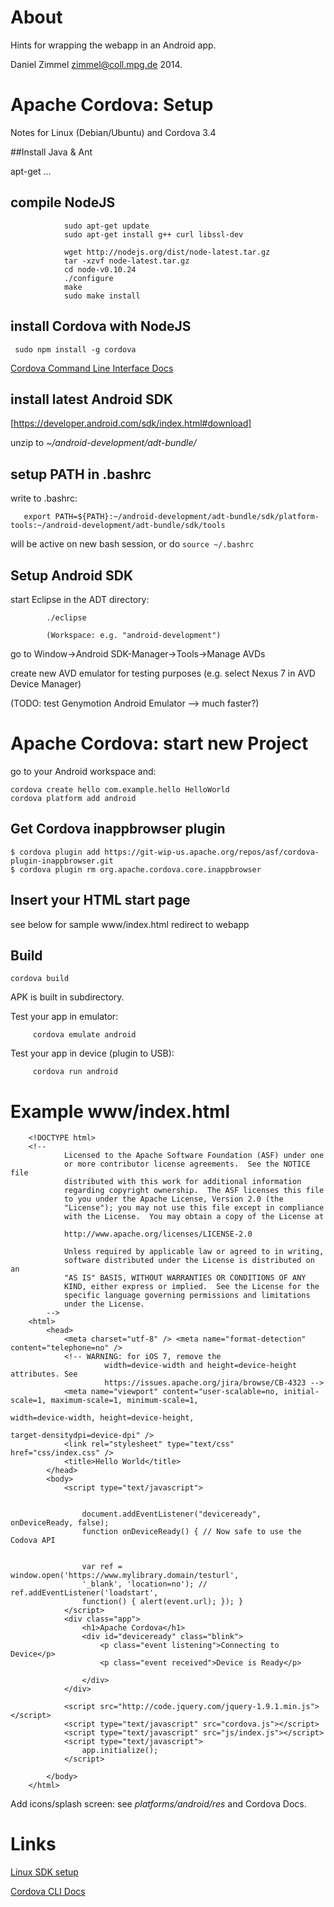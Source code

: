 # About

Hints for wrapping the webapp in an Android app.

Daniel Zimmel <zimmel@coll.mpg.de> 2014.

# Apache Cordova: Setup

Notes for Linux (Debian/Ubuntu) and Cordova 3.4

##Install Java & Ant

apt-get ...

## compile NodeJS

				sudo apt-get update
				sudo apt-get install g++ curl libssl-dev

				wget http://nodejs.org/dist/node-latest.tar.gz
 				tar -xzvf node-latest.tar.gz
 				cd node-v0.10.24
				./configure
 				make
 				sudo make install

## install Cordova with NodeJS

	 sudo npm install -g cordova

[Cordova Command Line Interface Docs](http://cordova.apache.org/docs/en/3.4.0/guide_cli_index.md.html#The%20Command-Line%20Interface)

## install latest Android SDK

[https://developer.android.com/sdk/index.html#download]

unzip to *~/android-development/adt-bundle/*

## setup PATH in .bashrc

write to .bashrc:
	 
	   export PATH=${PATH}:~/android-development/adt-bundle/sdk/platform-tools:~/android-development/adt-bundle/sdk/tools


will be active on new bash session, or do ``source ~/.bashrc``

## Setup Android SDK

start Eclipse in the ADT directory:

			./eclipse

			(Workspace: e.g. "android-development")

go to Window->Android SDK-Manager->Tools->Manage AVDs

create new AVD emulator for testing purposes (e.g. select Nexus 7 in AVD Device Manager)

(TODO: test Genymotion Android Emulator --> much faster?)

# Apache Cordova: start new Project

go to your Android workspace and:

	cordova create hello com.example.hello HelloWorld	
	cordova platform add android

## Get Cordova inappbrowser plugin
	
	$ cordova plugin add https://git-wip-us.apache.org/repos/asf/cordova-plugin-inappbrowser.git
	$ cordova plugin rm org.apache.cordova.core.inappbrowser

## Insert your HTML start page

see below for sample www/index.html redirect to webapp

## Build 

	cordova build 

APK is built in subdirectory.

Test your app in emulator:

		 cordova emulate android

Test your app in device (plugin to USB):

		 cordova run android

# Example www/index.html


		<!DOCTYPE html>
		<!--
				Licensed to the Apache Software Foundation (ASF) under one
				or more contributor license agreements.  See the NOTICE file
				distributed with this work for additional information
				regarding copyright ownership.  The ASF licenses this file
				to you under the Apache License, Version 2.0 (the
				"License"); you may not use this file except in compliance
				with the License.  You may obtain a copy of the License at
				
				http://www.apache.org/licenses/LICENSE-2.0
				
				Unless required by applicable law or agreed to in writing,
				software distributed under the License is distributed on an
				"AS IS" BASIS, WITHOUT WARRANTIES OR CONDITIONS OF ANY
				KIND, either express or implied.  See the License for the
				specific language governing permissions and limitations
				under the License.
			-->
		<html>
			<head>
				<meta charset="utf-8" /> <meta name="format-detection" content="telephone=no" /> 
				<!-- WARNING: for iOS 7, remove the
						 width=device-width and height=device-height attributes. See
						 https://issues.apache.org/jira/browse/CB-4323 -->
				<meta name="viewport" content="user-scalable=no, initial-scale=1, maximum-scale=1, minimum-scale=1,
																			 width=device-width, height=device-height,
																			 target-densitydpi=device-dpi" /> 
				<link rel="stylesheet" type="text/css" href="css/index.css" />
				<title>Hello World</title>
			</head>
			<body>
				<script type="text/javascript">


					document.addEventListener("deviceready", onDeviceReady, false);
					function onDeviceReady() { // Now safe to use the Codova API


					var ref = window.open('https://www.mylibrary.domain/testurl',
					'_blank', 'location=no'); // ref.addEventListener('loadstart',
					function() { alert(event.url); }); }
				</script>
				<div class="app">
					<h1>Apache Cordova</h1>
					<div id="deviceready" class="blink">
						<p class="event listening">Connecting to Device</p>
						<p class="event received">Device is Ready</p>

					</div>
				</div>

				<script src="http://code.jquery.com/jquery-1.9.1.min.js"></script>
				<script type="text/javascript" src="cordova.js"></script>
				<script type="text/javascript" src="js/index.js"></script>
				<script type="text/javascript">
					app.initialize();
				</script>

			</body>
		</html>



Add icons/splash screen:
see *platforms/android/res* and Cordova Docs.

# Links

[Linux SDK setup](http://wiki.ubuntuusers.de/Android_SDK)

[Cordova CLI Docs](http://cordova.apache.org/docs/en/3.4.0/guide_cli_index.md.html)

